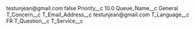 <?xml version="1.0" encoding="UTF-8"?>
<CustomMetadata xmlns="http://soap.sforce.com/2006/04/metadata" xmlns:xsi="http://www.w3.org/2001/XMLSchema-instance" xmlns:xsd="http://www.w3.org/2001/XMLSchema">
    <label>testunjean@gmail.com</label>
    <protected>false</protected>
    <values>
        <field>Priority__c</field>
        <value xsi:type="xsd:double">10.0</value>
    </values>
    <values>
        <field>Queue_Name__c</field>
        <value xsi:type="xsd:string">General</value>
    </values>
    <values>
        <field>T_Concern__c</field>
        <value xsi:nil="true"/>
    </values>
    <values>
        <field>T_Email_Address__c</field>
        <value xsi:type="xsd:string">testunjean@gmail.com</value>
    </values>
    <values>
        <field>T_Language__c</field>
        <value xsi:type="xsd:string">FR</value>
    </values>
    <values>
        <field>T_Question__c</field>
        <value xsi:nil="true"/>
    </values>
    <values>
        <field>T_Service__c</field>
        <value xsi:nil="true"/>
    </values>
</CustomMetadata>

